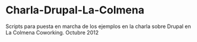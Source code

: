 Charla-Drupal-La-Colmena
========================

Scripts para puesta en marcha de los ejemplos en la charla sobre Drupal en La Colmena Coworking. Octubre 2012